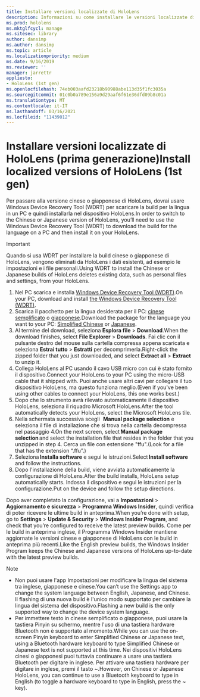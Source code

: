 ```yaml
---
title: Installare versioni localizzate di HoloLens
description: Informazioni su come installare le versioni localizzate di HoloLens (prima generazione), incluse le versioni in cinese e giapponese.
ms.prod: hololens
ms.mktglfcycl: manage
ms.sitesec: library
author: dansimp
ms.author: dansimp
ms.topic: article
ms.localizationpriority: medium
ms.date: 9/16/2019
ms.reviewer: ''
manager: jarrettr
appliesto:
- HoloLens (1st gen)
ms.openlocfilehash: 74eb003aafd23218b90988abe113d35f1fc3035a
ms.sourcegitcommit: 01c0b0a789e156a9d29aaf6f61e36dfd09b8c01a
ms.translationtype: MT
ms.contentlocale: it-IT
ms.lasthandoff: 03/16/2021
ms.locfileid: "11439012"
---
```

# <a name="install-localized-versions-of-hololens-1st-gen"></a><span data-ttu-id="8f164-103">Installare versioni localizzate di HoloLens (prima generazione)</span><span class="sxs-lookup"><span data-stu-id="8f164-103">Install localized versions of HoloLens (1st gen)</span></span>

<span data-ttu-id="8f164-104">Per passare alla versione cinese o giapponese di HoloLens, dovrai usare Windows Device Recovery Tool (WDRT) per scaricare la build per la lingua in un PC e quindi installarla nel dispositivo HoloLens.</span><span class="sxs-lookup"><span data-stu-id="8f164-104">In order to switch to the Chinese or Japanese version of HoloLens, you’ll need to use the Windows Device Recovery Tool (WDRT) to download the build for the language on a PC and then install it on your HoloLens.</span></span>

> [!IMPORTANT]
> <span data-ttu-id="8f164-105">Quando si usa WDRT per installare la build cinese o giapponese di HoloLens, vengono eliminati da HoloLens i dati esistenti, ad esempio le impostazioni e i file personali.</span><span class="sxs-lookup"><span data-stu-id="8f164-105">Using WDRT to install the Chinese or Japanese builds of HoloLens deletes existing data, such as personal files and settings, from your HoloLens.</span></span> 

1. <span data-ttu-id="8f164-106">Nel PC scarica e installa [Windows Device Recovery Tool (WDRT)](https://support.microsoft.com/help/12379).</span><span class="sxs-lookup"><span data-stu-id="8f164-106">On your PC, download and install [the Windows Device Recovery Tool (WDRT)](https://support.microsoft.com/help/12379).</span></span>
1. <span data-ttu-id="8f164-107">Scarica il pacchetto per la lingua desiderata per il PC: [cinese semplificato](https://aka.ms/hololensdownload-ch) o [giapponese](https://aka.ms/hololensdownload-jp).</span><span class="sxs-lookup"><span data-stu-id="8f164-107">Download the package for the language you want to your PC:  [Simplified Chinese](https://aka.ms/hololensdownload-ch) or [Japanese](https://aka.ms/hololensdownload-jp).</span></span>
1. <span data-ttu-id="8f164-108">Al termine del download, seleziona **Esplora file** > **Download**.</span><span class="sxs-lookup"><span data-stu-id="8f164-108">When the download finishes, select **File Explorer** > **Downloads**.</span></span> <span data-ttu-id="8f164-109">Fai clic con il pulsante destro del mouse sulla cartella compressa appena scaricata e seleziona **Estrai tutto** > **Estratti** per decomprimerla.</span><span class="sxs-lookup"><span data-stu-id="8f164-109">Right-click the zipped folder that you just downloaded, and select **Extract all** > **Extract** to unzip it.</span></span>
1. <span data-ttu-id="8f164-110">Collega HoloLens al PC usando il cavo USB micro con cui è stato fornito il dispositivo.</span><span class="sxs-lookup"><span data-stu-id="8f164-110">Connect your HoloLens to your PC using the micro-USB cable that it shipped with.</span></span> <span data-ttu-id="8f164-111">Puoi anche usare altri cavi per collegare il tuo dispositivo HoloLens, ma questo funziona meglio.</span><span class="sxs-lookup"><span data-stu-id="8f164-111">(Even if you've been using other cables to connect your HoloLens, this one works best.)</span></span>
1. <span data-ttu-id="8f164-112">Dopo che lo strumento avrà rilevato automaticamente il dispositivo HoloLens, seleziona il riquadro Microsoft HoloLens.</span><span class="sxs-lookup"><span data-stu-id="8f164-112">After the tool automatically detects your HoloLens, select the Microsoft HoloLens tile.</span></span>
1. <span data-ttu-id="8f164-113">Nella schermata successiva scegli   **Manual package selection** e seleziona il file di installazione che si trova nella cartella decompressa nel passaggio 4.</span><span class="sxs-lookup"><span data-stu-id="8f164-113">On the next screen, select **Manual package selection** and select the installation file that resides in the folder that you unzipped in step 4.</span></span> <span data-ttu-id="8f164-114">Cerca un file con estensione "ffu".</span><span class="sxs-lookup"><span data-stu-id="8f164-114">(Look for a file that has the extension “.ffu”.)</span></span> 
1. <span data-ttu-id="8f164-115">Seleziona **Installa software** e segui le istruzioni.</span><span class="sxs-lookup"><span data-stu-id="8f164-115">Select **Install software** and follow the instructions.</span></span> 
1. <span data-ttu-id="8f164-116">Dopo l'installazione della build, viene avviata automaticamente la configurazione di HoloLens.</span><span class="sxs-lookup"><span data-stu-id="8f164-116">After the build installs, HoloLens setup automatically starts.</span></span> <span data-ttu-id="8f164-117">Indossa il dispositivo e segui le istruzioni per la configurazione.</span><span class="sxs-lookup"><span data-stu-id="8f164-117">Put on the device and follow the setup directions.</span></span> 

<span data-ttu-id="8f164-118">Dopo aver completato la configurazione, vai a **Impostazioni** > **Aggiornamento e sicurezza** > **Programma Windows Insider**, quindi verifica di poter ricevere le ultime build in anteprima.</span><span class="sxs-lookup"><span data-stu-id="8f164-118">When you’re done with setup, go to **Settings** > **Update & Security** > **Windows Insider Program**, and check that you’re configured to receive the latest preview builds.</span></span> <span data-ttu-id="8f164-119">Come per le build in anteprima inglese, il Programma Windows Insider mantiene aggiornate le versioni cinese e giapponese di HoloLens con le build in anteprima più recenti.</span><span class="sxs-lookup"><span data-stu-id="8f164-119">Like the English preview builds, the Windows Insider Program keeps the Chinese and Japanese versions of HoloLens up-to-date with the latest preview builds.</span></span>

> [!NOTE]
>  
> - <span data-ttu-id="8f164-120">Non puoi usare l'app Impostazioni per modificare la lingua del sistema tra inglese, giapponese e cinese.</span><span class="sxs-lookup"><span data-stu-id="8f164-120">You can’t use the Settings app to change the system language between English, Japanese, and Chinese.</span></span> <span data-ttu-id="8f164-121">Il flashing di una nuova build è l'unico modo supportato per cambiare la lingua del sistema del dispositivo.</span><span class="sxs-lookup"><span data-stu-id="8f164-121">Flashing a new build is the only supported way to change the device system language.</span></span>
> - <span data-ttu-id="8f164-122">Per immettere testo in cinese semplificato o giapponese, puoi usare la tastiera Pinyin su schermo, mentre l'uso di una tastiera hardware Bluetooth non è supportato al momento.</span><span class="sxs-lookup"><span data-stu-id="8f164-122">While you can use the on-screen Pinyin keyboard to enter Simplified Chinese or Japanese text, using a Bluetooth hardware keyboard to type Simplified Chinese or Japanese text is not supported at this time.</span></span>  <span data-ttu-id="8f164-123">Nei dispositivi HoloLens cinesi o giapponesi puoi tuttavia continuare a usare una tastiera Bluetooth per digitare in inglese. Per attivare una tastiera hardware per digitare in inglese, premi il tasto ~.</span><span class="sxs-lookup"><span data-stu-id="8f164-123">However, on Chinese or Japanese HoloLens, you can continue to use a Bluetooth keyboard to type in English (to toggle a hardware keyboard to type in English, press the ~ key).</span></span>
